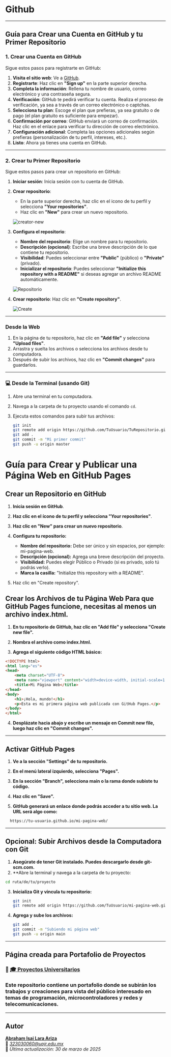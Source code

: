 #  Github
----------------
## Guía para Crear una Cuenta en GitHub y tu Primer Repositorio

### 1. Crear una Cuenta en GitHub

Sigue estos pasos para registrarte en GitHub:

1. **Visita el sitio web**: Ve a [GitHub](https://github.com).
2. **Registrarte**: Haz clic en **"Sign up"** en la parte superior derecha.
3. **Completa la información**: Rellena tu nombre de usuario, correo electrónico y una contraseña segura.
4. **Verificación**: GitHub te pedirá verificar tu cuenta. Realiza el proceso de verificación, ya sea a través de un correo electrónico o captchas.
5. **Selecciona tu plan**: Escoge el plan que prefieras, ya sea gratuito o de pago (el plan gratuito es suficiente para empezar).
6. **Confirmación por correo**: GitHub enviará un correo de confirmación. Haz clic en el enlace para verificar tu dirección de correo electrónico.
7. **Configuración adicional**: Completa las opciones adicionales según prefieras (personalización de tu perfil, intereses, etc.).
8. **Listo**: Ahora ya tienes una cuenta en GitHub.

---

### 2. Crear tu Primer Repositorio

Sigue estos pasos para crear un repositorio en GitHub:

1. **Iniciar sesión**: Inicia sesión con tu cuenta de GitHub.
2. **Crear repositorio**:
   - En la parte superior derecha, haz clic en el icono de tu perfil y selecciona **"Your repositories"**.
   - Haz clic en **"New"** para crear un nuevo repositorio.

   ![creator-new](./imgs/createnew.png)

3. **Configura el repositorio**:
   - **Nombre del repositorio**: Elige un nombre para tu repositorio.
   - **Descripción (opcional)**: Escribe una breve descripción de lo que contiene tu repositorio.
   - **Visibilidad**: Puedes seleccionar entre **"Public"** (público) o **"Private"** (privado).
   - **Inicializar el repositorio**: Puedes seleccionar **"Initialize this repository with a README"** si deseas agregar un archivo README automáticamente.

   ![Repositorio](./imgs/reapositoriocreate.png)

4. **Crear repositorio**: Haz clic en **"Create repository"**.

   ![Create](./imgs/image.png)

---

###  Desde la Web

1. En la página de tu repositorio, haz clic en **"Add file"** y selecciona **"Upload files"**.
2. Arrastra y suelta los archivos o selecciona los archivos desde tu computadora.
3. Después de subir los archivos, haz clic en **"Commit changes"** para guardarlos.

---

### 💻 Desde la Terminal (usando Git)

1. Abre una terminal en tu computadora.
2. Navega a la carpeta de tu proyecto usando el comando `cd`.
3. Ejecuta estos comandos para subir tus archivos:

   ```bash
   git init
   git remote add origin https://github.com/TuUsuario/TuRepositorio.git
   git add .
   git commit -m "Mi primer commit"
   git push -u origin master

#  Guía para Crear y Publicar una Página Web en GitHub Pages
##  Crear un Repositorio en GitHub
1. **Inicia sesión en GitHub**.

2. **Haz clic en el ícono de tu perfil y selecciona "Your repositories"**.

3. **Haz clic en "New" para crear un nuevo repositorio**.

4. **Configura tu repositorio:**

   - **Nombre del repositorio:** Debe ser único y sin espacios, por ejemplo: mi-pagina-web.
   - **Descripción (opcional):** Agrega una breve descripción del proyecto.
   - **Visibilidad:** Puedes elegir Público o Privado (si es privado, solo tú podrás verlo).
   - **Marca la casilla:** "Initialize this repository with a README".

5. Haz clic en "Create repository".

##  Crear los Archivos de tu Página Web Para que GitHub Pages funcione, necesitas al menos un archivo index.html.

1. **En tu repositorio de GitHub, haz clic en "Add file" y selecciona "Create new file".**

2. **Nombra el archivo como index.html.**

3. **Agrega el siguiente código HTML básico:**
 
```html
<!DOCTYPE html>
<html lang="es">
<head>
    <meta charset="UTF-8">
    <meta name="viewport" content="width=device-width, initial-scale=1.0">
    <title>Mi Página Web</title>
</head>
<body>
    <h1>¡Hola, mundo!</h1>
    <p>Esta es mi primera página web publicada con GitHub Pages.</p>
</body>
</html>
```

4. **Desplázate hacia abajo y escribe un mensaje en Commit new file, luego haz clic en "Commit changes".**

---

##  Activar GitHub Pages
1. **Ve a la sección "Settings" de tu repositorio.**

2. **En el menú lateral izquierdo, selecciona "Pages".**

3. **En la sección "Branch", selecciona main o la rama donde subiste tu código.**

4. **Haz clic en "Save".**

5. **GitHub generará un enlace donde podrás acceder a tu sitio web. La URL será algo como:**

 ```bash
   https://tu-usuario.github.io/mi-pagina-web/
 ```
---
##  Opcional: Subir Archivos desde la Computadora con Git 

1. **Asegúrate de tener Git instalado. Puedes descargarlo desde git-scm.com.**
2. **Abre la terminal y navega a la carpeta de tu proyecto:

```bash
cd ruta/de/tu/proyecto
```
3. **Inicializa Git y vincula tu repositorio:**
   ```bash
   git init
   git remote add origin https://github.com/TuUsuario/mi-pagina-web.git
   ```
4. **Agrega y sube los archivos:**
   ```bash
   git add .
   git commit -m "Subiendo mi página web"
   git push -u origin main
   ```
---

##  Página creada para Portafolio de Proyectos
### 🔗 [🎓 Proyectos Universitarios]([https://github.com/ahmAriza01](https://github.com/ahmAriza01/ReadMi.md/blob/main/README.md))

### **Este repositorio contiene un portafolio donde se subirán los trabajos y creaciones para vista del público interesado en temas de programación, microcontroladores y redes y telecomunicaciones.**
---
##  Autor

**[Abraham Isai Lara Ariza](https://github.com/ahmAriza01)**  
📧 *323030060@upjr.edu.mx*  
📅 *Última actualización: 30 de marzo de 2025*


